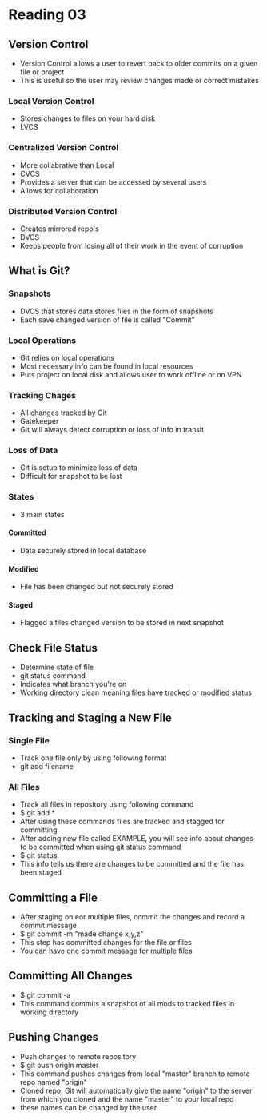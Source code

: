 # Reading 03

## Version Control

* Version Control allows a user to revert back to older commits on a given file or project
* This is useful so the user may review changes made or correct mistakes

### Local Version Control

* Stores changes to files on your hard disk
* LVCS

### Centralized Version Control

* More collabrative than Local
* CVCS
* Provides a server that can be accessed by several users
* Allows for collaboration

### Distributed Version Control

* Creates mirrored repo's
* DVCS
* Keeps people from losing all of their work in the event of corruption

## What is Git?

### Snapshots

* DVCS that stores data stores files in the form of snapshots
* Each save changed version of file is called "Commit"

### Local Operations

* Git relies on local operations
* Most necessary info can be found in local resources
* Puts project on local disk and allows user to work offline or on VPN

### Tracking Chages

* All changes tracked by Git
* Gatekeeper
* Git will always detect corruption or loss of info in transit

### Loss of Data

* Git is setup to minimize loss of data
* Difficult for snapshot to be lost

### States

* 3 main states

#### Committed

* Data securely stored in local database

#### Modified

* File has been changed but not securely stored

#### Staged

* Flagged a files changed version to be stored in next snapshot

## Check File Status

* Determine state of file
* git status command
* Indicates what branch you're on
* Working directory clean meaning files have tracked or modified status

## Tracking and Staging a New File

### Single File

* Track one file only by using following format
* git add filename

### All Files

* Track all files in repository using following command
* $ git add *
* After using these commands files are tracked and stagged for committing
* After adding new file called EXAMPLE, you will see info about changes to be committed when using git status command
* $ git status 
* This info tells us there are changes to be committed and the file has been staged

## Committing a File

* After staging on eor multiple files, commit the changes and record a commit message
* $ git commit -m "made change x,y,z"
* This step has committed changes for the file or files
* You can have one commit message for multiple files

## Committing All Changes

* $ git commit -a
* This command commits a snapshot of all mods to tracked files in working directory

## Pushing Changes

* Push changes to remote repository
* $ git push origin master
* This command pushes changes from local "master" branch to remote repo named "origin"
* Cloned repo, Git will automatically give the name "origin" to the server from which you cloned and the name "master" to your local repo
* these names can be changed by the user